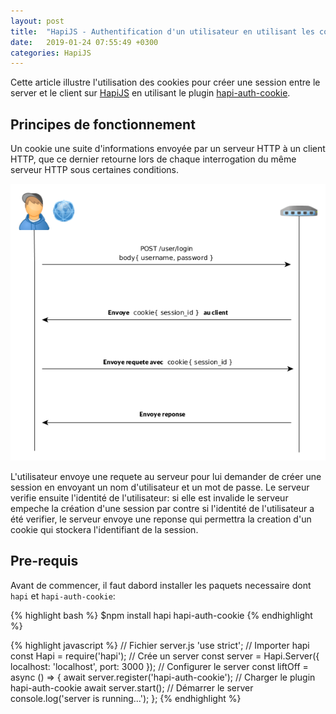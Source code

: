 ```yaml
---
layout: post
title:  "HapiJS - Authentification d'un utilisateur en utilisant les cookies"
date:   2019-01-24 07:55:49 +0300
categories: HapiJS
---
```

Cette article illustre l'utilisation des cookies pour créer une session entre le server et le client sur [HapiJS](https://hapijs.com) en utilisant le plugin [hapi-auth-cookie](https://github.com/hapijs/hapi-auth-cookie).


## Principes de fonctionnement

Un cookie une suite d'informations envoyée par un serveur HTTP à un client HTTP, que ce dernier retourne lors de chaque interrogation du même serveur HTTP sous certaines conditions.

![Fonctionnement des cookies](/assets/image/session-cookie.png)

L'utilisateur envoye une requete au serveur pour lui demander de créer une  session en envoyant un nom d'utilisateur et un mot de passe. Le serveur verifie ensuite l'identité de l'utilisateur: si elle est invalide le serveur empeche la création d'une session par contre si l'identité de l'utilisateur a été verifier, le serveur envoye une reponse qui permettra la creation d'un cookie qui stockera l'identifiant de la session.



## Pre-requis
Avant de commencer, il faut dabord installer les paquets necessaire dont `hapi` et `hapi-auth-cookie`:

{% highlight bash %}
$npm install hapi hapi-auth-cookie
{% endhighlight %}

{% highlight javascript %}
// Fichier server.js
'use strict';
// Importer hapi
const Hapi = require('hapi');
// Crée un server
const server = Hapi.Server({
    localhost: 'localhost',
    port: 3000
});
// Configurer le server
const liftOff = async () => {
    await server.register('hapi-auth-cookie');  // Charger le plugin hapi-auth-cookie
    await server.start();  // Démarrer le server
    console.log('server is running...');
};
{% endhighlight %}
